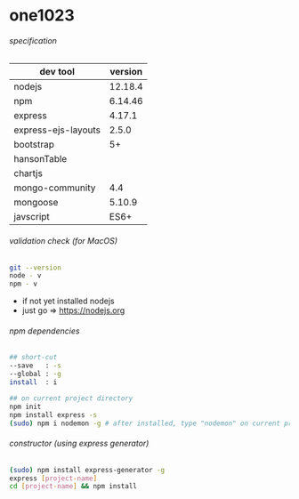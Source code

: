 # one1023
  
###### specification
| dev tool            | version |
| ------------------- | ------- |
| nodejs              | 12.18.4 |
| npm                 | 6.14.46 |
| express             | 4.17.1  |
| express-ejs-layouts | 2.5.0   |
| bootstrap           | 5+      |
| hansonTable         |         |
| chartjs             |         |
| mongo-community     | 4.4     |
| mongoose            | 5.10.9  |
| javscript           | ES6+    |
  
###### validation check (for MacOS)
```sh
git --version
node - v
npm - v
```
- if not yet installed nodejs
- just go => https://nodejs.org
  
###### npm dependencies
```sh
## short-cut
--save   : -s
--global : -g
install  : i

## on current project directory
npm init 
npm install express -s
(sudo) npm i nodemon -g # after installed, type "nodemon" on current project directory
```
  
###### constructor (using express generator)
```sh
(sudo) npm install express-generator -g
express [project-name]
cd [project-name] && npm install
```
  
